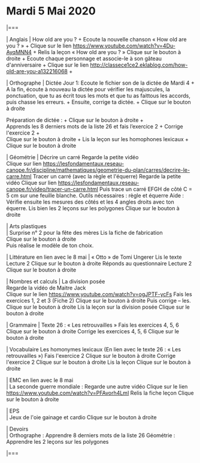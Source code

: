 # Mardi 5 Mai 2020

|===

| Anglais | How old are you ? +
Ecoute la nouvelle chanson « How old are you ? »  +
Clique sur le lien https://www.youtube.com/watch?v=4Du-AyqMNN4  +
Relis la leçon « How old are you ? »   Clique sur le bouton à droite +
Ecoute chaque personnage et associe-le à son gâteau d'anniversaire +
Clique sur le lien
http://classece1ce2.eklablog.com/how-old-are-you-a132216068 +

| Orthographe | Dictée Jour 1:  Ecoute le fichier son de la dictée de Mardi 4 +
A la fin, écoute à nouveau la dictée pour vérifier les majuscules, la ponctuation, que tu as écrit tous les mots et que tu as faittous les accords, puis chasse les erreurs. +
Ensuite, corrige ta dictée. +
Clique sur le bouton à droite                                            

Préparation de dictée :  +
Clique sur le bouton à droite +        
Apprends les 8 derniers mots de la liste 26 et fais l’exercice 2 +
Corrige l'exercice 2 +                   
Clique sur le bouton à droite +
Lis la leçon sur les homophones lexicaux +
Clique sur le bouton à droite

| Géométrie	
| Décrire un carré
Regarde la petite vidéo                       
Clique sur lien https://lesfondamentaux.reseau-canope.fr/discipline/mathematiques/geometrie-du-plan/carres/decrire-le-carre.html
Tracer un carré (avec la règle et l'équerre)
Regarde la petite vidéo                       Clique sur lien
https://lesfondamentaux.reseau-canope.fr/video/tracer-un-carre.html
Puis trace un carré EFGH de côté  C = 5 cm  sur une feuille blanche.
Outils nécessaires : règle et équerre
Aide : Vérifie ensuite les mesures des côtés et les 4 angles droits avec ton équerre.
Lis bien les 2 leçons sur les polygones   Clique sur le bouton à droite

| Arts plastiques	
| Surprise n° 2 pour la fête des mères
Lis la fiche de fabrication                  
Clique sur le bouton à droite   
Puis réalise le modèle de ton choix.


| Littérature
en lien avec le 8 mai
| « Otto » de Tomi Ungerer
Lis le texte Lecture 2                           Clique sur le bouton à droite
Réponds au questionnaire Lecture 2     Clique sur le bouton à droite
                                                           
| Nombres et calculs
| La division posée   
Regarde la vidéo de Maitre Jack         
Clique sur le lien
https://www.youtube.com/watch?v=ogJPTF-ycFs
Fais les exercices  1, 2 et 3 (Fiche 2)  Clique sur le bouton à droite
Puis corrige – les.
Clique sur le bouton à droite
Lis la leçon sur la division posée
Clique sur le bouton à droite
                        
| Grammaire
| Texte 26 : « Les retrouvailles »
Fais les exercices 4, 5, 6                      Clique sur le bouton à droite
Corrige les exercices 4, 5, 6                 Clique sur le bouton à droite

| Vocabulaire
Les homonymes lexicaux (En lien avec le texte 26 : « Les retrouvailles »)
Fais l'exercice 2                                         Clique sur le bouton à droite
Corrige l'exercice 2                                   Clique sur le bouton à droite
Lis la leçon                                           Clique sur le bouton à droite


| EMC
en lien avec le 8 mai	
| La seconde guerre mondiale :
Regarde une autre vidéo             Clique sur le lien
https://www.youtube.com/watch?v=PFAvorh4LmI
Relis la fiche leçon                  Clique sur le bouton à droite

| EPS	
| Jeux de l'oie gainage et cardio     Clique sur le bouton à droite

| Devoirs	
| Orthographe : Apprendre 8 derniers mots de la liste 26
Géométrie : Apprendre les 2 leçons sur les polygones

|===

